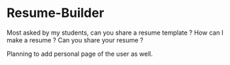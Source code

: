 # Resume-Builder

 Most asked by my students, can you share a resume template ? 
 How can I make a resume ?
 Can you share your resume ?


 Planning to add personal page of the user as well.
